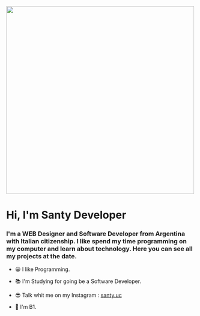 <div id="header" aling="center">
    <img src="https://cdn.vectorstock.com/i/preview-1x/14/95/banner-software-ui-and-development-for-different-vector-37731495.jpg" width="500">
    <h1 aling="center">Hi, I'm Santy Developer</h1>
    <h3 aling="center">I'm a WEB Designer and Software Developer from Argentina with Italian citizenship. I like spend my time programming on my computer and learn about technology. Here you can see all my projects at the date.</h3>
</div>

- 😀 I like Programming.

- 📚 I'm Studying for going be a Software Developer.
  
- 😎 Talk whit me on my Instagram : [santy.uc](https://instagram.com/santy.uc?igshid=MzRlODBiNWFlZA==)
  
- 🏴󠁧󠁢󠁥󠁮󠁧󠁿 I'm B1.
